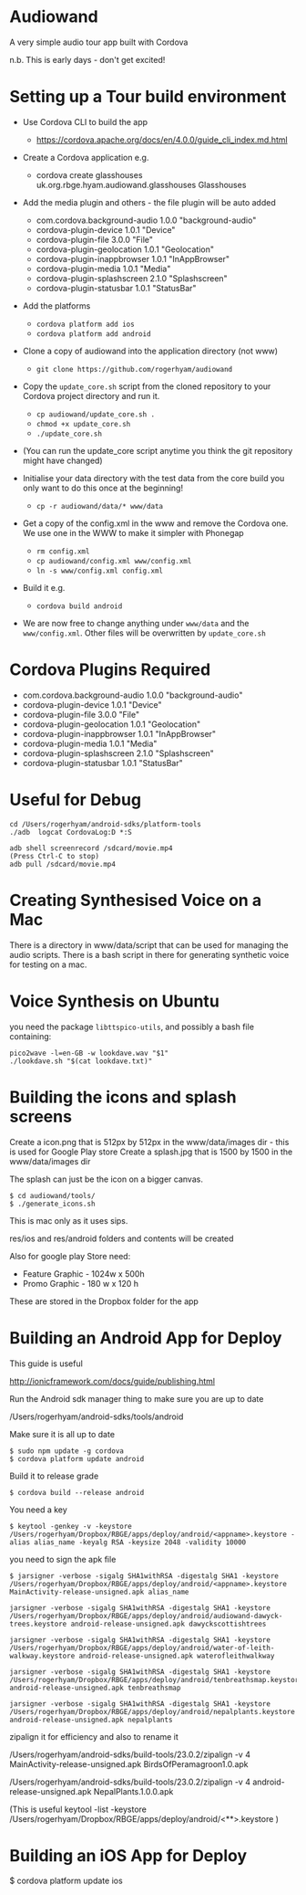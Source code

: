 
Audiowand
=========

A very simple audio tour app built with Cordova

n.b. This is early days - don't get excited!

Setting up a Tour build environment
===================================

* Use Cordova CLI to build the app
  * https://cordova.apache.org/docs/en/4.0.0/guide_cli_index.md.html
* Create a Cordova application e.g.
  * cordova create glasshouses uk.org.rbge.hyam.audiowand.glasshouses Glasshouses
* Add the media plugin and others - the file plugin will be auto added
        
  *  com.cordova.background-audio 1.0.0 "background-audio"
  *  cordova-plugin-device 1.0.1 "Device"
  *  cordova-plugin-file 3.0.0 "File"
  *  cordova-plugin-geolocation 1.0.1 "Geolocation"
  *  cordova-plugin-inappbrowser 1.0.1 "InAppBrowser"
  *  cordova-plugin-media 1.0.1 "Media"
  *  cordova-plugin-splashscreen 2.1.0 "Splashscreen"
  *  cordova-plugin-statusbar 1.0.1 "StatusBar"
        
* Add the platforms
  * `cordova platform add ios`
  * `cordova platform add android`
* Clone a copy of audiowand into the application directory (not www)
  * `git clone https://github.com/rogerhyam/audiowand`
* Copy the `update_core.sh` script from the cloned repository to your Cordova project directory and run it.
  * `cp audiowand/update_core.sh .`
  * `chmod +x update_core.sh`
  * `./update_core.sh`
* (You can run the update_core script anytime you think the git repository might have changed)
* Initialise your data directory with the test data from the core build you only want to do this once at the beginning!
  * `cp -r audiowand/data/* www/data`
* Get a copy of the config.xml in the www and remove the Cordova one. We use one in the WWW to make it simpler with Phonegap 
  * `rm config.xml`
  * `cp audiowand/config.xml www/config.xml`
  * `ln -s www/config.xml config.xml`
* Build it e.g.
  * `cordova build android`
* We are now free to change anything under `www/data` and the `www/config.xml`. Other files will be overwritten by `update_core.sh`

Cordova Plugins Required
========================
* com.cordova.background-audio 1.0.0 "background-audio"
* cordova-plugin-device 1.0.1 "Device"
* cordova-plugin-file 3.0.0 "File"
* cordova-plugin-geolocation 1.0.1 "Geolocation"
* cordova-plugin-inappbrowser 1.0.1 "InAppBrowser"
* cordova-plugin-media 1.0.1 "Media"
* cordova-plugin-splashscreen 2.1.0 "Splashscreen"
* cordova-plugin-statusbar 1.0.1 "StatusBar"

Useful for Debug
================
```
cd /Users/rogerhyam/android-sdks/platform-tools
./adb  logcat CordovaLog:D *:S

adb shell screenrecord /sdcard/movie.mp4
(Press Ctrl-C to stop)
adb pull /sdcard/movie.mp4
```

Creating Synthesised Voice on a Mac
===================================
There is a directory in www/data/script that can be used for managing the audio scripts. There is a bash script in there for generating synthetic voice for testing on a mac.

Voice Synthesis on Ubuntu
==========================

you need the package `libttspico-utils`, and possibly a bash file containing:
```
pico2wave -l=en-GB -w lookdave.wav "$1"
./lookdave.sh "$(cat lookdave.txt)"
```

Building the icons and splash screens
=====================================

Create a icon.png that is 512px by 512px in the www/data/images dir - this is used for Google Play store
Create a splash.jpg that is 1500 by 1500 in the www/data/images dir

The splash can just be the icon on a bigger canvas.

```
$ cd audiowand/tools/
$ ./generate_icons.sh
```

This is mac only as it uses sips.

res/ios and res/android folders and contents will be created

Also for google play Store need:

*  Feature Graphic - 1024w x 500h 
*  Promo Graphic - 180 w x 120 h

These are stored in the Dropbox folder for the app

Building an Android App for Deploy
==================================

This guide is useful

http://ionicframework.com/docs/guide/publishing.html

Run the Android sdk manager thing to make sure you are up to date

/Users/rogerhyam/android-sdks/tools/android

Make sure it is all up to date

```
$ sudo npm update -g cordova
$ cordova platform update android
```

Build it to release grade

```
$ cordova build --release android
```

You need a key

```
$ keytool -genkey -v -keystore /Users/rogerhyam/Dropbox/RBGE/apps/deploy/android/<appname>.keystore -alias alias_name -keyalg RSA -keysize 2048 -validity 10000
```

you need to sign the apk file

```
$ jarsigner -verbose -sigalg SHA1withRSA -digestalg SHA1 -keystore /Users/rogerhyam/Dropbox/RBGE/apps/deploy/android/<appname>.keystore MainActivity-release-unsigned.apk alias_name

jarsigner -verbose -sigalg SHA1withRSA -digestalg SHA1 -keystore /Users/rogerhyam/Dropbox/RBGE/apps/deploy/android/audiowand-dawyck-trees.keystore android-release-unsigned.apk dawyckscottishtrees

jarsigner -verbose -sigalg SHA1withRSA -digestalg SHA1 -keystore /Users/rogerhyam/Dropbox/RBGE/apps/deploy/android/water-of-leith-walkway.keystore android-release-unsigned.apk waterofleithwalkway

jarsigner -verbose -sigalg SHA1withRSA -digestalg SHA1 -keystore /Users/rogerhyam/Dropbox/RBGE/apps/deploy/android/tenbreathsmap.keystore android-release-unsigned.apk tenbreathsmap

jarsigner -verbose -sigalg SHA1withRSA -digestalg SHA1 -keystore /Users/rogerhyam/Dropbox/RBGE/apps/deploy/android/nepalplants.keystore android-release-unsigned.apk nepalplants
```

zipalign it for efficiency and also to rename it

/Users/rogerhyam/android-sdks/build-tools/23.0.2/zipalign -v 4 MainActivity-release-unsigned.apk BirdsOfPeramagroon1.0.apk

/Users/rogerhyam/android-sdks/build-tools/23.0.2/zipalign -v 4 android-release-unsigned.apk NepalPlants.1.0.0.apk

(This is useful keytool -list -keystore /Users/rogerhyam/Dropbox/RBGE/apps/deploy/android/<**>.keystore )

Building an iOS App for Deploy
==============================

$ cordova platform update ios



